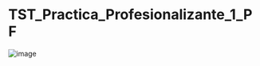 # TST_Practica_Profesionalizante_1_PF
![image](https://github.com/mariogonzalezispc/TST_Sistemas_Ciberfisicos_Proyecto_Final/blob/master/Archivo/Proyecto.png)